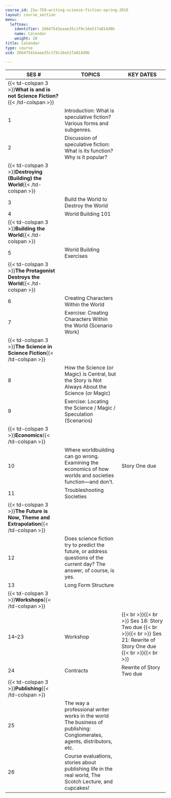 ```yaml
---
course_id: 21w-759-writing-science-fiction-spring-2016
layout: course_section
menu:
  leftnav:
    identifier: 26647541eaae35c1f9c16e517a814d9b
    name: Calendar
    weight: 20
title: Calendar
type: course
uid: 26647541eaae35c1f9c16e517a814d9b

---
```


| SES # | TOPICS | KEY DATES |
| --- | --- | --- |
| {{< td-colspan 3 >}}**What is and is not Science Fiction?**{{< /td-colspan >}} |||
| 1 | Introduction: What is speculative fiction? Various forms and subgenres. | &nbsp; |
| 2 | Discussion of speculative fiction: What is its function? Why is it popular? | &nbsp; |
| {{< td-colspan 3 >}}**Destroying (Building) the World**{{< /td-colspan >}} |||
| 3 | Build the World to Destroy the World | &nbsp; |
| 4 | World Building 101 | &nbsp; |
| {{< td-colspan 3 >}}**Building the World**{{< /td-colspan >}} |||
| 5 | World Building Exercises | &nbsp; |
| {{< td-colspan 3 >}}**The Protagonist Destroys the World**{{< /td-colspan >}} |||
| 6 | Creating Characters Within the World | &nbsp; |
| 7 | Exercise: Creating Characters Within the World (Scenario Work) | &nbsp; |
| {{< td-colspan 3 >}}**The Science in Science Fiction**{{< /td-colspan >}} |||
| 8 | How the Science (or Magic) is Central, but the Story is Not Always About the Science (or Magic) | &nbsp; |
| 9 | Exercise: Locating the Science / Magic / Speculation (Scenarios) | &nbsp; |
| {{< td-colspan 3 >}}**Economics**{{< /td-colspan >}} |||
| 10 | Where worldbuilding can go wrong. Examining the economics of how worlds and societies function—and don't. | Story One due |
| 11 | Troubleshooting Societies | &nbsp; |
| {{< td-colspan 3 >}}**The Future is Now, Theme and Extrapolation**{{< /td-colspan >}} |||
| 12 | Does science fiction try to predict the future, or address questions of the current day? The answer, of course, is yes. | &nbsp; |
| 13 | Long Form Structure | &nbsp; |
| {{< td-colspan 3 >}}**Workshops**{{< /td-colspan >}} |||
| 14–23 | Workshop |  {{< br >}}{{< br >}} Ses 18: Story Two due {{< br >}}{{< br >}} Ses 21: Rewrite of Story One due {{< br >}}{{< br >}}  |
| 24 | Contracts | Rewrite of Story Two due |
| {{< td-colspan 3 >}}**Publishing**{{< /td-colspan >}} |||
| 25 | The way a professional writer works in the world The business of publishing: Conglomerates, agents, distributors, etc. | &nbsp; |
| 26 | Course evaluations, stories about publishing life in the real world, The Scotch Lecture, and cupcakes! |